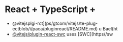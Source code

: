 # React + TypeScript + 

- @vitejsplgi-rct](ps/gtcom/vitejs/te-plug-ectblob/i/paca/pluginreact/README.md) u Bael(ht
- [@vitejs/plugin-react-swc](https://github.com/vitejs/vite-plugin-react-swc) uses [SWC](https//sw

